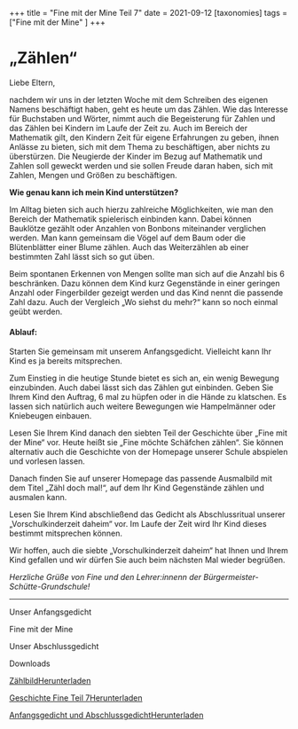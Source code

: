 +++
title = "Fine mit der Mine Teil 7"
date = 2021-09-12
[taxonomies]
tags = ["Fine mit der Mine" ]
+++

# ******„Zählen“******

Liebe Eltern,

nachdem wir uns in der letzten Woche mit dem Schreiben des eigenen Namens beschäftigt haben, geht es heute um das Zählen. Wie das Interesse für Buchstaben und Wörter, nimmt auch die Begeisterung für Zahlen und das Zählen bei Kindern im Laufe der Zeit zu. Auch im Bereich der Mathematik gilt, den Kindern Zeit für eigene Erfahrungen zu geben, ihnen Anlässe zu bieten, sich mit dem Thema zu beschäftigen, aber nichts zu überstürzen. Die Neugierde der Kinder im Bezug auf Mathematik und Zahlen soll geweckt werden und sie sollen Freude daran haben, sich mit Zahlen, Mengen und Größen zu beschäftigen.

**Wie genau kann ich mein Kind unterstützen?**

Im Alltag bieten sich auch hierzu zahlreiche Möglichkeiten, wie man den Bereich der Mathematik spielerisch einbinden kann. Dabei können Bauklötze gezählt oder Anzahlen von Bonbons miteinander verglichen werden. Man kann gemeinsam die Vögel auf dem Baum oder die Blütenblätter einer Blume zählen. Auch das Weiterzählen ab einer bestimmten Zahl lässt sich so gut üben.

Beim spontanen Erkennen von Mengen sollte man sich auf die Anzahl bis 6 beschränken. Dazu können dem Kind kurz Gegenstände in einer geringen Anzahl oder Fingerbilder gezeigt werden und das Kind nennt die passende Zahl dazu. Auch der Vergleich „Wo siehst du mehr?“ kann so noch einmal geübt werden.

#### Ablauf:

Starten Sie gemeinsam mit unserem Anfangsgedicht. Vielleicht kann Ihr Kind es ja bereits mitsprechen.

Zum Einstieg in die heutige Stunde bietet es sich an, ein wenig Bewegung einzubinden. Auch dabei lässt sich das Zählen gut einbinden. Geben Sie Ihrem Kind den Auftrag, 6 mal zu hüpfen oder in die Hände zu klatschen. Es lassen sich natürlich auch weitere Bewegungen wie Hampelmänner oder Kniebeugen einbauen.

Lesen Sie Ihrem Kind danach den siebten Teil der Geschichte über „Fine mit der Mine“ vor. Heute heißt sie „Fine möchte Schäfchen zählen“. Sie können alternativ auch die Geschichte von der Homepage unserer Schule abspielen und vorlesen lassen.

Danach finden Sie auf unserer Homepage das passende Ausmalbild mit dem Titel „Zähl doch mal!“, auf dem Ihr Kind Gegenstände zählen und ausmalen kann.

Lesen Sie Ihrem Kind abschließend das Gedicht als Abschlussritual unserer  
„Vorschulkinderzeit daheim“ vor. Im Laufe der Zeit wird Ihr Kind dieses bestimmt mitsprechen können.

Wir hoffen, auch die siebte „Vorschulkinderzeit daheim“ hat Ihnen und Ihrem Kind gefallen und wir dürfen Sie auch beim nächsten Mal wieder begrüßen.

_Herzliche Grüße von Fine und den Lehrer:innenn der Bürgermeister-Schütte-Grundschule!_

* * *

Unser Anfangsgedicht

Fine mit der Mine

Unser Abschlussgedicht

Downloads

[Zählbild](https://volksschule-partenkirchen.de/wp-content/uploads/Zählbild.pdf)[Herunterladen](https://volksschule-partenkirchen.de/wp-content/uploads/Zählbild.pdf)

[Geschichte Fine Teil 7](https://volksschule-partenkirchen.de/wp-content/uploads/Geschichte-Fine-Teil-7.pdf)[Herunterladen](https://volksschule-partenkirchen.de/wp-content/uploads/Geschichte-Fine-Teil-7.pdf)

[Anfangsgedicht und Abschlussgedicht](https://volksschule-partenkirchen.de/wp-content/uploads/Anfangsgedicht-und-Abschlussgedicht.pdf)[Herunterladen](https://volksschule-partenkirchen.de/wp-content/uploads/Anfangsgedicht-und-Abschlussgedicht.pdf)
